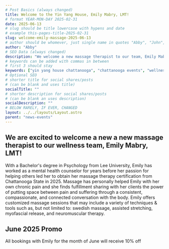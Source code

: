 ```yaml
---
# Post Basics (always changed)
title: Welcome to the Yin Yang House, Emily Mabry, LMT!
# format YEAR-MON-DAY 2025-02-31
date: 2025-06-13
# slug should be title lowercase with hypens and date
# example this-pages-title-2025-02-31
slug: welcome-emily-massage-2025-06-13
# author should be whomever, just single name in quotes "Abby", "John", etc.
author: "Abby"
# SEO Data (always changed)
description: "We welcome a new massage therapist to our team, Emily Mabry, LMT"
# keywords can be added with commas in between
# first 3 should stay 
keywords: ["yin yang house chattanooga", "chattanooga events", "wellness events", "massage therapy", "massage", "stress relief", "pain relief"]
# Optional SEO
# shorter title for social shares/posts 
# (can be blank and uses title)
socialTitle: ""  
# shorter description for social shares/posts 
# (can be blank an uses description)
socialDescription: "" 
# BELOW RARELY, IF EVER, CHANGED
layout: ../../layouts/Layout.astro
parent: "news-events"
---
```


## We are excited to welcome a new a new massage therapist to our wellness team, Emily Mabry, LMT!
With a Bachelor's degree in Psychology from Lee University, Emily has worked as a mental health counselor for years before her passion for helping others led her to obtain her massage therapy certification from Chattanooga State in 2025. Massage has personally helped Emily with her own chronic pain and she finds fulfillment sharing with her clients the power of putting space between pain and suffering through a consistent, compassionate, and connected conversation with the body. Emily offers customized massage sessions that may include a variety of techniques & tools such as, but not limited to: swedish massage, assisted stretching, myofascial release, and neuromuscular therapy.
## June 2025 Promo
All bookings with Emily for the month of June will receive 10% off
